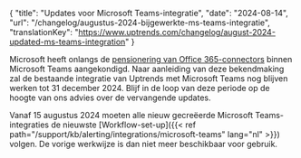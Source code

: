 {
  "title": "Updates voor Microsoft Teams-integratie",
  "date": "2024-08-14",
  "url": "/changelog/augustus-2024-bijgewerkte-ms-teams-integratie",
  "translationKey": "https://www.uptrends.com/changelog/august-2024-updated-ms-teams-integration"
}

Microsoft heeft onlangs de [pensionering van Office 365-connectors](https://devblogs.microsoft.com/microsoft365dev/retirement-of-office-365-connectors-within-microsoft-teams/) binnen Microsoft Teams aangekondigd. Naar aanleiding van deze bekendmaking zal de bestaande integratie van Uptrends met Microsoft Teams nog blijven werken tot 31 december 2024. Blijf in de loop van deze periode op de hoogte van ons advies over de vervangende updates.

Vanaf 15 augustus 2024 moeten alle nieuw gecreëerde Microsoft Teams-integraties de nieuwste [Workflow-set-up]({{< ref path="/support/kb/alerting/integrations/microsoft-teams" lang="nl" >}}) volgen. De vorige werkwijze is dan niet meer beschikbaar voor gebruik.